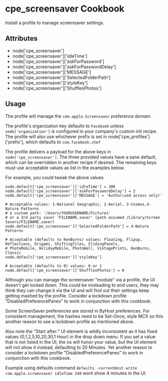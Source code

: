 cpe_screensaver Cookbook
========================
Install a profile to manage screensaver settings.


Attributes
----------
* node['cpe_screensaver']
* node['cpe_screensaver']['idleTime']
* node['cpe_screensaver']['askForPassword']
* node['cpe_screensaver']['askForPasswordDelay']
* node['cpe_screensaver']['MESSAGE']
* node['cpe_screensaver']['SelectedFolderPath']
* node['cpe_screensaver']['styleKey']
* node['cpe_screensaver']['ShufflesPhotos']

Usage
-----
The profile will manage the `com.apple.Screensaver` preference domain.

The profile's organization key defaults to `Facebook` unless `node['organization']` is
configured in your company's custom init recipe. The profile will also use
whichever prefix is set in node['cpe_profiles']['prefix'], which defaults to `com.facebook.chef`

The profile delivers a payload for the above keys in `node['cpe_screensaver']`.  The three provided values
have a sane default, which can be overridden in another recipe if desired. The remaining keys must use acceptable
values as list in the examples below.

For example, you could tweak the above values

    node.default['cpe_screensaver']['idleTime'] = 300
    node.default['cpe_screensaver']['askForPasswordDelay'] = 2
    node.default['cpe_screensaver']['MESSAGE'] = 'Authorised access only!'

    # Acceptable values: 1-National Geographic, 2-Aerial, 3-Cosmos,4-Nature Patterns
    # a custom path: '/Users/YOURUSERNAME/Pictures'
    # or a 3rd party saver 'FILENAME.saver' (path assumed /Library/Screen Savers/FILENAME.saver)
    node.default['cpe_screensaver']['SelectedFolderPath'] = 4-Nature Patterns

    # Acceptable (defaults to KenBurns) values: Floating, Flipup, Reflections, Origami, ShiftingTiles, SlidingPanels,
    # PhotoMobile, HolidayMobile, PhotoWall, VintagePrints, KenBurns, Classic
    node.default['cpe_screensaver']['styleKey']

    # Acceptable (defaults to 0) values: 0 or 1
    node.default['cpe_screensaver']['ShufflesPhotos'] = 0

Although you can manage the screensaver "module" via a profile, the UI doesn't get locked down. This could be misleading
to end users, they may think they can change it via the UI and will find out their settings keep getting mashed by the
profile. Consider a lockdown profile "DisabledPreferencePanes" to work in conjunction with this cookbook.

Some ScreenSaver preferences are stored in ByHost preferences. For consistent management, the hashes need to be Set-Once,
style MCX so this another reason to use a lockdown profile as mentioned above.

Also note the "Start after:" UI element is wildly inconsistent as it has fixed values (0,1,2,5,10,20,30,1 Hour) in the
drop down menu. If you set a value that is not listed in the UI, the os will honor your value, but the UI element will
not show it instead, defaulting to 20 Minutes. Yet another reason to consider a lockdown profile "DisabledPreferencePanes"
to work in conjunction with this cookbook.

Example using defaults command `defaults -currentHost write com.apple.screensaver idleTime 240` wont show 4 minutes in the UI.
